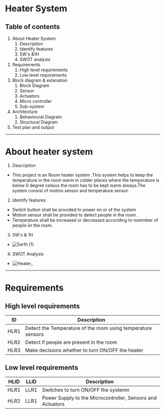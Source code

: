 # Heater System

## Table of contents
1. About Heater System
    1. Description
    2. Identify features
    3. 5W's &1H
    4. SWOT analysis 
2. Requirements
    1. High level requirements
    2. Low level requirements
3. Block diagram & exlanation
    1. Block Diagram
    2. Sensor
    3. Actuators
    4. Micro controller 
    5. Sub-system
4. Architecture
    1. Behavioural Diagram
    2. Structural Diagram
5. Test plan and output
----
# About heater system
1. Description
- This project is an Room heater system .This system helps to keep the temperature in the room warm in colder places where the temperature is below 0 degree celsius the room has to be kept warm always.The system consist of motion sensor and temperature sensor.
2. Identify features
-  Switch button shall be provided to power on or of the system
- Motion sensor shall be provided to detect people in the room .
- Temperature shall be increased or decreased  accoriding to nummber of people iin the room.
3. 5W's & 1H
- ![5w1h (1)](https://user-images.githubusercontent.com/98830897/155830353-2cea97d2-12e6-4a33-9ad9-e989a421ee2e.png)
4. SWOT Analysis
- ![Heater_](https://user-images.githubusercontent.com/98830897/155831153-1b518036-076d-4430-844d-055be4738bd3.png)
---
# Requirements

## High level requirements
|ID|Description |
|---|----------|
|HLR1|Detect the Temperature of the room using temperature sensors|
|HLR2|Detect if people are present in the room|
|HLR3|Make decisions whether to turn ON/OFF the heater|

## Low level requirements
|HLID|LLID|Description|
|----|----|------------|
|HLR1|LLR1|Switches to turn ON/OFF the systemn|
|HLR2|LLR1|Power Supply to the Microcontroller, Sensors and Actuators|